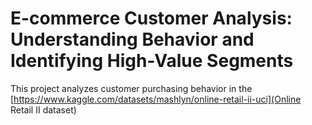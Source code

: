 # E-commerce Customer Analysis: Understanding Behavior and Identifying High-Value Segments

This project analyzes customer purchasing behavior in the [https://www.kaggle.com/datasets/mashlyn/online-retail-ii-uci](Online Retail II dataset)
